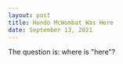 ```yaml
---
layout: post
title: Hondo McWombat Was Here
date: September 13, 2021
---
```

The question is: where is "here"?